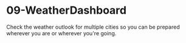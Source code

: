 # 09-WeatherDashboard
Check the weather outlook for multiple cities so you can be prepared wherever  you are or wherever you're going. 

